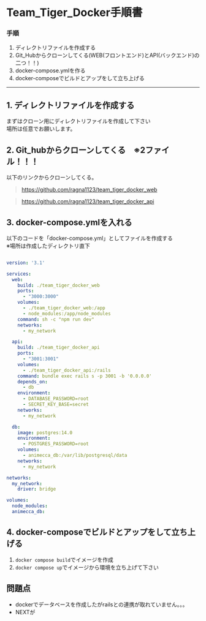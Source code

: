 # Team_Tiger_Docker手順書
### 手順
1. ディレクトリファイルを作成する
2. Git_Hubからクローンしてくる(WEB(フロントエンド)とAPI(バックエンド)の二つ！！)
3. docker-compose.ymlを作る
4. docker-composeでビルドとアップをして立ち上げる

---

## 1. ディレクトリファイルを作成する
まずはクローン用にディレクトリファイルを作成して下さい  
場所は任意でお願いします。


## 2. Git_hubからクローンしてくる　※2ファイル！！！
以下のリンクからクローンしてくる。
>https://github.com/ragna1123/team_tiger_docker_web

>https://github.com/ragna1123/team_tiger_docker_api

## 3. docker-compose.ymlを入れる
以下のコードを「docker-compose.yml」としてファイルを作成する  
※場所は作成したディレクトリ直下

```docker-compose.yml

version: '3.1'

services:
  web:
    build: ./team_tiger_docker_web
    ports:
      - "3000:3000"
    volumes:
      - ./team_tiger_docker_web:/app
      - node_modules:/app/node_modules
    command: sh -c "npm run dev"
    networks:
      - my_network

  api:
    build: ./team_tiger_docker_api
    ports:
      - "3001:3001"
    volumes:
      - ./team_tiger_docker_api:/rails
    command: bundle exec rails s -p 3001 -b '0.0.0.0'
    depends_on:
      - db
    environment:
      - DATABASE_PASSWORD=root
      - SECRET_KEY_BASE=secret
    networks:
      - my_network

  db:
    image: postgres:14.0
    environment:
      - POSTGRES_PASSWORD=root
    volumes:
      - animecca_db:/var/lib/postgresql/data
    networks:
      - my_network

networks:
  my_network:
    driver: bridge

volumes:
  node_modules:
  animecca_db:

```

## 4. docker-composeでビルドとアップをして立ち上げる
1. ```docker compose build```でイメージを作成  
2. ```docker compose up```でイメージから環境を立ち上げて下さい

## 問題点
- dockerでデータベースを作成したがrailsとの連携が取れていません。。。
- NEXTが